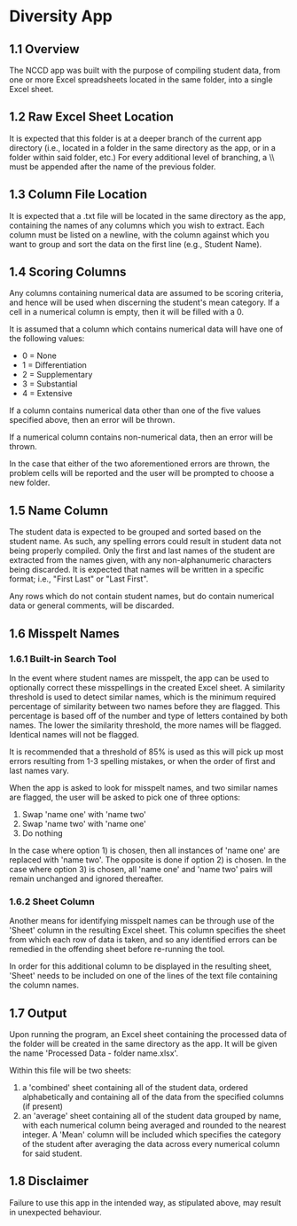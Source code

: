 # Diversity App
## 1.1 Overview

The NCCD app was built with the purpose of compiling student data, from one or more Excel spreadsheets located in the same folder, into a
single Excel sheet.

## 1.2 Raw Excel Sheet Location

It is expected that this folder is at a deeper branch of the current app directory (i.e., located in a folder in the same directory
as the app, or in a folder within said folder, etc.) For every additional level of branching, a \\\ must be appended after the name of 
the previous folder.

## 1.3 Column File Location

It is expected that a .txt file will be located in the same directory as the app, containing the names of any columns which you wish to extract.
Each column must be listed on a newline, with the column against which you want to group and sort the data on the first line (e.g., Student Name).

## 1.4 Scoring Columns

Any columns containing numerical data are assumed to be scoring criteria, and hence will be used when discerning the student's mean category.
If a cell in a numerical column is empty, then it will be filled with a 0.

It is assumed that a column which contains numerical data will have one of the following values:

- 0 = None
- 1 = Differentiation
- 2 = Supplementary
- 3 = Substantial
- 4 = Extensive

If a column contains numerical data other than one of the five values specified above, then an error will be thrown.

If a numerical column contains non-numerical data, then an error will be thrown.

In the case that either of the two aforementioned errors are thrown, the problem cells will be reported and the user will be prompted to choose
a new folder. 

## 1.5 Name Column

The student data is expected to be grouped and sorted based on the student name. As such, any spelling errors could result in student data not being
properly compiled. Only the first and last names of the student are extracted from the names given, with any non-alphanumeric characters being discarded.
It is expected that names will be written in a specific format; i.e., "First Last" or "Last First".

Any rows which do not contain student names, but do contain numerical data or general comments, will be discarded.

## 1.6 Misspelt Names

### 1.6.1 Built-in Search Tool

In the event where student names are misspelt, the app can be used to optionally correct these misspellings in the created Excel sheet.
A similarity threshold is used to detect similar names, which is the minimum required percentage of similarity between two names before they are flagged.
This percentage is based off of the number and type of letters contained by both names. The lower the similarity threshold, the more names will be flagged.
Identical names will not be flagged.

It is recommended that a threshold of 85% is used as this will pick up most errors resulting from 1-3 spelling mistakes, or when the order of
first and last names vary.

When the app is asked to look for misspelt names, and two similar names are flagged, the user will be asked to pick one of three options:

1. Swap 'name one' with 'name two'
2. Swap 'name two' with 'name one'
3. Do nothing

In the case where option 1) is chosen, then all instances of 'name one' are replaced with 'name two'. The opposite is done if option 2) is chosen.
In the case where option 3) is chosen, all 'name one' and 'name two' pairs will remain unchanged and ignored thereafter.

### 1.6.2 Sheet Column

Another means for identifying misspelt names can be through use of the 'Sheet' column in the resulting Excel sheet.
This column specifies the sheet from which each row of data is taken, and so any identified errors can be remedied in the offending sheet before
re-running the tool.

In order for this additional column to be displayed in the resulting sheet, 'Sheet' needs to be included on one of the lines of the text file containing
the column names.

## 1.7 Output

Upon running the program, an Excel sheet containing the processed data of the folder will be created in the same directory as the app.
It will be given the name 'Processed Data - folder name.xlsx'.

Within this file will be two sheets:

1. a 'combined' sheet containing all of the student data, ordered alphabetically and containing all of the data from the specified columns (if present)
2. an 'average' sheet containing all of the student data grouped by name, with each numerical column being averaged and rounded to the nearest integer.
   A 'Mean' column will be included which specifies the category of the student after averaging the data across every numerical column for said student.


## 1.8 Disclaimer

Failure to use this app in the intended way, as stipulated above, may result in unexpected behaviour.
